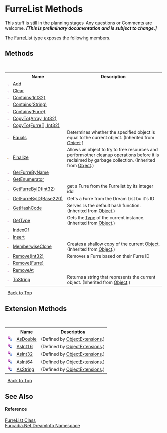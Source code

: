 # FurreList Methods
This stuff is still in the planning stages. Any questions or Comments are welcome. _**\[This is preliminary documentation and is subject to change.\]**_

The <a href="T_Furcadia_Net_DreamInfo_FurreList">FurreList</a> type exposes the following members.


## Methods
&nbsp;<table><tr><th></th><th>Name</th><th>Description</th></tr><tr><td>![Public method](media/pubmethod.gif "Public method")</td><td><a href="M_Furcadia_Net_DreamInfo_FurreList_Add">Add</a></td><td></td></tr><tr><td>![Public method](media/pubmethod.gif "Public method")</td><td><a href="M_Furcadia_Net_DreamInfo_FurreList_Clear">Clear</a></td><td></td></tr><tr><td>![Public method](media/pubmethod.gif "Public method")</td><td><a href="M_Furcadia_Net_DreamInfo_FurreList_Contains_1">Contains(Int32)</a></td><td></td></tr><tr><td>![Public method](media/pubmethod.gif "Public method")</td><td><a href="M_Furcadia_Net_DreamInfo_FurreList_Contains_2">Contains(String)</a></td><td></td></tr><tr><td>![Public method](media/pubmethod.gif "Public method")</td><td><a href="M_Furcadia_Net_DreamInfo_FurreList_Contains">Contains(Furre)</a></td><td></td></tr><tr><td>![Public method](media/pubmethod.gif "Public method")</td><td><a href="M_Furcadia_Net_DreamInfo_FurreList_CopyTo_1">CopyTo(Array, Int32)</a></td><td></td></tr><tr><td>![Public method](media/pubmethod.gif "Public method")</td><td><a href="M_Furcadia_Net_DreamInfo_FurreList_CopyTo">CopyTo(Furre[], Int32)</a></td><td></td></tr><tr><td>![Public method](media/pubmethod.gif "Public method")</td><td><a href="http://msdn2.microsoft.com/en-us/library/bsc2ak47" target="_blank">Equals</a></td><td>
Determines whether the specified object is equal to the current object.
 (Inherited from <a href="http://msdn2.microsoft.com/en-us/library/e5kfa45b" target="_blank">Object</a>.)</td></tr><tr><td>![Protected method](media/protmethod.gif "Protected method")</td><td><a href="http://msdn2.microsoft.com/en-us/library/4k87zsw7" target="_blank">Finalize</a></td><td>
Allows an object to try to free resources and perform other cleanup operations before it is reclaimed by garbage collection.
 (Inherited from <a href="http://msdn2.microsoft.com/en-us/library/e5kfa45b" target="_blank">Object</a>.)</td></tr><tr><td>![Public method](media/pubmethod.gif "Public method")</td><td><a href="M_Furcadia_Net_DreamInfo_FurreList_GerFurreByName">GerFurreByName</a></td><td></td></tr><tr><td>![Public method](media/pubmethod.gif "Public method")</td><td><a href="M_Furcadia_Net_DreamInfo_FurreList_GetEnumerator">GetEnumerator</a></td><td></td></tr><tr><td>![Public method](media/pubmethod.gif "Public method")</td><td><a href="M_Furcadia_Net_DreamInfo_FurreList_GetFurreByID_1">GetFurreByID(Int32)</a></td><td>
get a Furre from the Furrelist by its integer idd</td></tr><tr><td>![Public method](media/pubmethod.gif "Public method")</td><td><a href="M_Furcadia_Net_DreamInfo_FurreList_GetFurreByID">GetFurreByID(Base220)</a></td><td>
Get's a Furre from the Dream List bu it's ID</td></tr><tr><td>![Public method](media/pubmethod.gif "Public method")</td><td><a href="http://msdn2.microsoft.com/en-us/library/zdee4b3y" target="_blank">GetHashCode</a></td><td>
Serves as the default hash function.
 (Inherited from <a href="http://msdn2.microsoft.com/en-us/library/e5kfa45b" target="_blank">Object</a>.)</td></tr><tr><td>![Public method](media/pubmethod.gif "Public method")</td><td><a href="http://msdn2.microsoft.com/en-us/library/dfwy45w9" target="_blank">GetType</a></td><td>
Gets the <a href="http://msdn2.microsoft.com/en-us/library/42892f65" target="_blank">Type</a> of the current instance.
 (Inherited from <a href="http://msdn2.microsoft.com/en-us/library/e5kfa45b" target="_blank">Object</a>.)</td></tr><tr><td>![Public method](media/pubmethod.gif "Public method")</td><td><a href="M_Furcadia_Net_DreamInfo_FurreList_IndexOf">IndexOf</a></td><td></td></tr><tr><td>![Public method](media/pubmethod.gif "Public method")</td><td><a href="M_Furcadia_Net_DreamInfo_FurreList_Insert">Insert</a></td><td></td></tr><tr><td>![Protected method](media/protmethod.gif "Protected method")</td><td><a href="http://msdn2.microsoft.com/en-us/library/57ctke0a" target="_blank">MemberwiseClone</a></td><td>
Creates a shallow copy of the current <a href="http://msdn2.microsoft.com/en-us/library/e5kfa45b" target="_blank">Object</a>.
 (Inherited from <a href="http://msdn2.microsoft.com/en-us/library/e5kfa45b" target="_blank">Object</a>.)</td></tr><tr><td>![Public method](media/pubmethod.gif "Public method")</td><td><a href="M_Furcadia_Net_DreamInfo_FurreList_Remove_1">Remove(Int32)</a></td><td>
Removes a Furre based on their Furre ID</td></tr><tr><td>![Public method](media/pubmethod.gif "Public method")</td><td><a href="M_Furcadia_Net_DreamInfo_FurreList_Remove">Remove(Furre)</a></td><td></td></tr><tr><td>![Public method](media/pubmethod.gif "Public method")</td><td><a href="M_Furcadia_Net_DreamInfo_FurreList_RemoveAt">RemoveAt</a></td><td></td></tr><tr><td>![Public method](media/pubmethod.gif "Public method")</td><td><a href="http://msdn2.microsoft.com/en-us/library/7bxwbwt2" target="_blank">ToString</a></td><td>
Returns a string that represents the current object.
 (Inherited from <a href="http://msdn2.microsoft.com/en-us/library/e5kfa45b" target="_blank">Object</a>.)</td></tr></table>&nbsp;
<a href="#furrelist-methods">Back to Top</a>

## Extension Methods
&nbsp;<table><tr><th></th><th>Name</th><th>Description</th></tr><tr><td>![Public Extension Method](media/pubextension.gif "Public Extension Method")</td><td><a href="M_Furcadia_Extensions_ObjectExtensions_AsDouble">AsDouble</a></td><td> (Defined by <a href="T_Furcadia_Extensions_ObjectExtensions">ObjectExtensions</a>.)</td></tr><tr><td>![Public Extension Method](media/pubextension.gif "Public Extension Method")</td><td><a href="M_Furcadia_Extensions_ObjectExtensions_AsInt16">AsInt16</a></td><td> (Defined by <a href="T_Furcadia_Extensions_ObjectExtensions">ObjectExtensions</a>.)</td></tr><tr><td>![Public Extension Method](media/pubextension.gif "Public Extension Method")</td><td><a href="M_Furcadia_Extensions_ObjectExtensions_AsInt32">AsInt32</a></td><td> (Defined by <a href="T_Furcadia_Extensions_ObjectExtensions">ObjectExtensions</a>.)</td></tr><tr><td>![Public Extension Method](media/pubextension.gif "Public Extension Method")</td><td><a href="M_Furcadia_Extensions_ObjectExtensions_AsInt64">AsInt64</a></td><td> (Defined by <a href="T_Furcadia_Extensions_ObjectExtensions">ObjectExtensions</a>.)</td></tr><tr><td>![Public Extension Method](media/pubextension.gif "Public Extension Method")</td><td><a href="M_Furcadia_Extensions_ObjectExtensions_AsString">AsString</a></td><td> (Defined by <a href="T_Furcadia_Extensions_ObjectExtensions">ObjectExtensions</a>.)</td></tr></table>&nbsp;
<a href="#furrelist-methods">Back to Top</a>

## See Also


#### Reference
<a href="T_Furcadia_Net_DreamInfo_FurreList">FurreList Class</a><br /><a href="N_Furcadia_Net_DreamInfo">Furcadia.Net.DreamInfo Namespace</a><br />